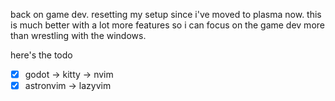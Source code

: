 back on game dev. resetting my setup since i've moved to plasma now. this is much better with a lot more features so i can focus on the game dev more than wrestling with the windows.

here's the todo
- [x] godot -> kitty -> nvim
- [x] astronvim -> lazyvim
